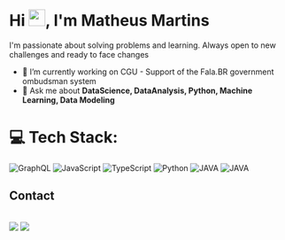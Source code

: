 
 
<h1 align="left">Hi <img src="https://raw.githubusercontent.com/kaueMarques/kaueMarques/master/hi.gif" height="30px">, I'm Matheus Martins</h1>
 <p>I'm passionate about solving problems and learning. Always open to new challenges and ready to face changes</p>

- 🔭 I’m currently working on CGU - Support of the Fala.BR government ombudsman system
- 💬 Ask me about **DataScience, DataAnalysis, Python, Machine Learning, Data Modeling**



# 💻 Tech Stack:
![GraphQL](https://img.shields.io/badge/-GraphQL-E10098?style=for-the-badge&logo=graphql&logoColor=white) ![JavaScript](https://img.shields.io/badge/javascript-%23323330.svg?style=for-the-badge&logo=javascript&logoColor=%23F7DF1E) ![TypeScript](https://img.shields.io/badge/typescript-%23007ACC.svg?style=for-the-badge&logo=typescript&logoColor=white) ![Python](https://img.shields.io/badge/python-3670A0?style=for-the-badge&logo=python&logoColor=ffdd54) ![JAVA](https://img.shields.io/badge/JAVA-%23323330.svg?style=for-the-badge&logo=java&logoColor=%23F7DF1E) ![JAVA](https://img.shields.io/badge/SQL-%23323330.svg?style=for-the-badge&logo=sql&logoColor=%23F7DF1E) 
## Contact

<p align="left" style="background:yellow">
    <div><br/>
  <a href = "mailto:matheusmanasc@gmail.com"><img src="https://img.shields.io/badge/-Gmail-%23333?style=for-the-badge&logo=gmail&logoColor=white" target="_blank"></a>
  <a href="https://www.linkedin.com/in/matheus-martins-5190a6194/" target="_blank"><img src="https://img.shields.io/badge/-LinkedIn-%230077B5?style=for-the-badge&logo=linkedin&logoColor=white" target="_blank"></a> 
  <div/>
</p>



  
